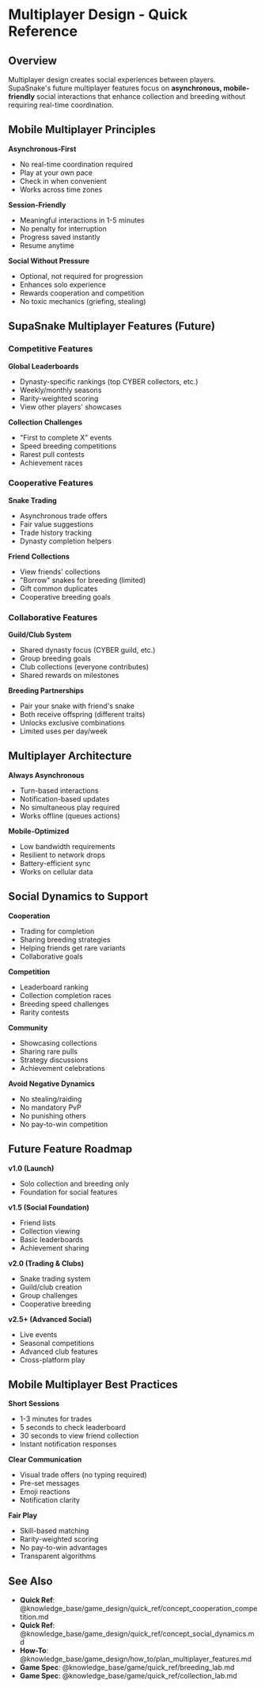 # Multiplayer Design - Quick Reference

## Overview

Multiplayer design creates social experiences between players. SupaSnake's future multiplayer features focus on **asynchronous, mobile-friendly** social interactions that enhance collection and breeding without requiring real-time coordination.

## Mobile Multiplayer Principles

**Asynchronous-First**
- No real-time coordination required
- Play at your own pace
- Check in when convenient
- Works across time zones

**Session-Friendly**
- Meaningful interactions in 1-5 minutes
- No penalty for interruption
- Progress saved instantly
- Resume anytime

**Social Without Pressure**
- Optional, not required for progression
- Enhances solo experience
- Rewards cooperation and competition
- No toxic mechanics (griefing, stealing)

## SupaSnake Multiplayer Features (Future)

### Competitive Features

**Global Leaderboards**
- Dynasty-specific rankings (top CYBER collectors, etc.)
- Weekly/monthly seasons
- Rarity-weighted scoring
- View other players' showcases

**Collection Challenges**
- "First to complete X" events
- Speed breeding competitions
- Rarest pull contests
- Achievement races

### Cooperative Features

**Snake Trading**
- Asynchronous trade offers
- Fair value suggestions
- Trade history tracking
- Dynasty completion helpers

**Friend Collections**
- View friends' collections
- "Borrow" snakes for breeding (limited)
- Gift common duplicates
- Cooperative breeding goals

### Collaborative Features

**Guild/Club System**
- Shared dynasty focus (CYBER guild, etc.)
- Group breeding goals
- Club collections (everyone contributes)
- Shared rewards on milestones

**Breeding Partnerships**
- Pair your snake with friend's snake
- Both receive offspring (different traits)
- Unlocks exclusive combinations
- Limited uses per day/week

## Multiplayer Architecture

**Always Asynchronous**
- Turn-based interactions
- Notification-based updates
- No simultaneous play required
- Works offline (queues actions)

**Mobile-Optimized**
- Low bandwidth requirements
- Resilient to network drops
- Battery-efficient sync
- Works on cellular data

## Social Dynamics to Support

**Cooperation**
- Trading for completion
- Sharing breeding strategies
- Helping friends get rare variants
- Collaborative goals

**Competition**
- Leaderboard ranking
- Collection completion races
- Breeding speed challenges
- Rarity contests

**Community**
- Showcasing collections
- Sharing rare pulls
- Strategy discussions
- Achievement celebrations

**Avoid Negative Dynamics**
- No stealing/raiding
- No mandatory PvP
- No punishing others
- No pay-to-win competition

## Future Feature Roadmap

**v1.0 (Launch)**
- Solo collection and breeding only
- Foundation for social features

**v1.5 (Social Foundation)**
- Friend lists
- Collection viewing
- Basic leaderboards
- Achievement sharing

**v2.0 (Trading & Clubs)**
- Snake trading system
- Guild/club creation
- Group challenges
- Cooperative breeding

**v2.5+ (Advanced Social)**
- Live events
- Seasonal competitions
- Advanced club features
- Cross-platform play

## Mobile Multiplayer Best Practices

**Short Sessions**
- 1-3 minutes for trades
- 5 seconds to check leaderboard
- 30 seconds to view friend collection
- Instant notification responses

**Clear Communication**
- Visual trade offers (no typing required)
- Pre-set messages
- Emoji reactions
- Notification clarity

**Fair Play**
- Skill-based matching
- Rarity-weighted scoring
- No pay-to-win advantages
- Transparent algorithms

## See Also

- **Quick Ref**: @knowledge_base/game_design/quick_ref/concept_cooperation_competition.md
- **Quick Ref**: @knowledge_base/game_design/quick_ref/concept_social_dynamics.md
- **How-To**: @knowledge_base/game_design/how_to/plan_multiplayer_features.md
- **Game Spec**: @knowledge_base/game/quick_ref/breeding_lab.md
- **Game Spec**: @knowledge_base/game/quick_ref/collection_lab.md
